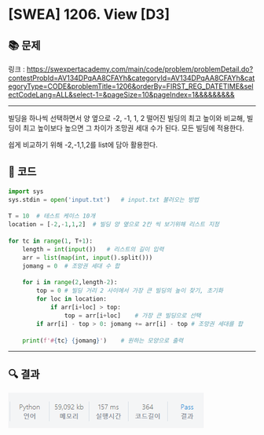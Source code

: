 # [SWEA] 1206. View [D3]

## 📚 문제

링크 : https://swexpertacademy.com/main/code/problem/problemDetail.do?contestProbId=AV134DPqAA8CFAYh&categoryId=AV134DPqAA8CFAYh&categoryType=CODE&problemTitle=1206&orderBy=FIRST_REG_DATETIME&selectCodeLang=ALL&select-1=&pageSize=10&pageIndex=1&&&&&&&&&

---

빌딩을 하나씩 선택하면서 양 옆으로 -2, -1, 1, 2 떨어진 빌딩의 최고 높이와 비교해, 빌딩이 최고 높이보다 높으면 그 차이가 조망권 세대 수가 된다. 모든 빌딩에 적용한다.

쉽게 비교하기 위해 -2,-1,1,2를 list에 담아 활용한다.

## 📒 코드

```python
import sys
sys.stdin = open('input.txt')   # input.txt 불러오는 방법

T = 10  # 테스트 케이스 10개
location = [-2,-1,1,2]  # 빌딩 양 옆으로 2칸 씩 보기위해 리스트 지정

for tc in range(1, T+1):
    length = int(input())   # 리스트의 길이 입력
    arr = list(map(int, input().split()))
    jomang = 0  # 조망권 세대 수 합

    for i in range(2,length-2):
        top = 0 # 빌딩 거리 2 사이에서 가장 큰 빌딩의 높이 찾기, 초기화
        for loc in location:
            if arr[i+loc] > top:
                top = arr[i+loc]    # 가장 큰 빌딩으로 선택
        if arr[i] - top > 0: jomang += arr[i] - top # 조망권 세대를 합

    print(f'#{tc} {jomang}')    # 원하는 모양으로 출력
```

---

## 🔍 결과

![image-20220209173107690](D3_1206.assets/image-20220209173107690.png)